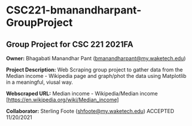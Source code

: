 # CSC221-bmanandharpant-GroupProject

 ## Group Project for CSC 221 2021FA

__Owner:__ Bhagabati Manandhar Pant (bmanandharpant@my.waketech.edu)

__Project Description:__ Web Scraping group project to gather data from the Median income - Wikipedia page
                         and graph/phot the data using Matplotlib in a meaningful, viusal way.

__Webscraped URL:__ Median income - Wikipedia/Median income [https://en.wikipedia.org/wiki/Median_income]

__Collaborator:__ Sterling Foote (shfoote@my.waketech.edu) ACCEPTED 11/20/2021
